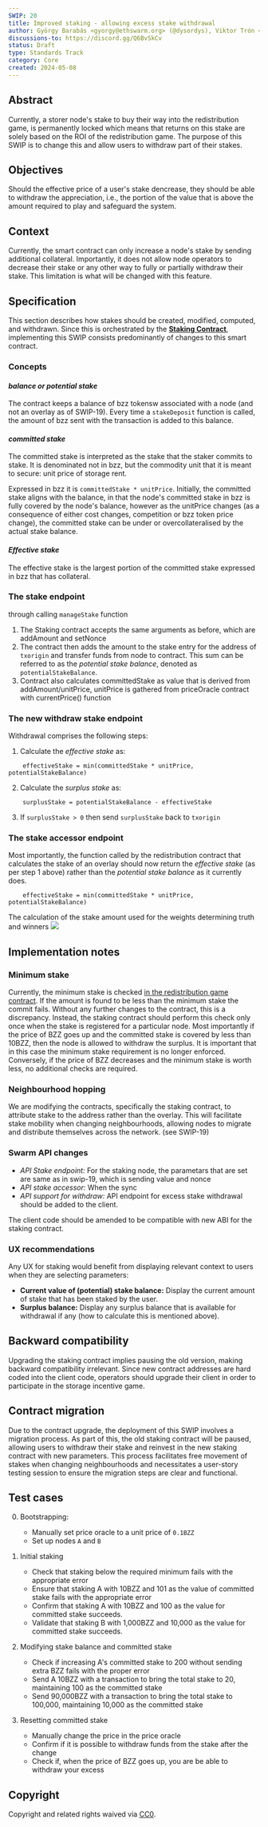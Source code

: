 ```yaml
---
SWIP: 20
title: Improved staking - allowing excess stake withdrawal
author: György Barabás <gyorgy@ethswarm.org> (@dysordys), Viktor Trón <viktor@ethswarm.org> (@zelig)
discussions-to: https://discord.gg/Q6BvSkCv
status: Draft
type: Standards Track
category: Core
created: 2024-05-08
---
```



## Abstract

Currently, a storer node's stake to buy their way into the redistribution game, is permanently locked which means that returns on this stake are solely based on the ROI of the redistribution game. The purpose of this SWIP is to change this and allow users to withdraw part of their stakes.


## Objectives

Should the effective price of a user's stake dencrease, they should be able to withdraw the appreciation, i.e., the portion of the value that is above the amount required to play and safeguard the system.


## Context

Currently, the smart contract can only increase a node's stake by sending additional collateral. Importantly, it does not allow node operators to  decrease their stake or any other way to fully or partially withdraw their stake. This limitation is what will be changed with this feature.


## Specification

This section describes how stakes should be created, modified, computed, and withdrawn. Since this is orchestrated by the [**Staking Contract**](https://github.com/ethersphere/storage-incentives/blob/master/src/Staking.sol), implementing this SWIP consists predominantly of changes to this smart contract. 

### Concepts

#### *balance or potential stake*
The contract keeps a balance of bzz tokensw associated with a node (and not an overlay as of SWIP-19). Every time a `stakeDeposit` function is called, the amount of bzz sent with the transaction is added to this balance.

#### *committed stake*

The committed stake is interpreted as the stake that the staker commits to stake. It is denominated not in bzz, but the commodity unit that it is meant to secure: unit price of storage rent.
  
Expressed in bzz it is `committedStake * unitPrice`. Initially, the committed stake aligns with the balance, in that the node's committed stake in bzz is fully covered by the node's balance, however as the unitPrice changes (as a consequence of either cost changes, competition or bzz token price change), the committed stake can be under or overcollateralised by the actual stake balance.
 
#### *Effective stake*

The effective stake is the largest portion of the committed stake expressed in bzz that has 
collateral.


### The stake endpoint

through calling `manageStake` function 
1.  The Staking contract accepts the same arguments as before, which are addAmount and setNonce
2.  The contract then adds the amount to the stake entry for the address of `txorigin` and transfer funds from node to contract.
 This sum can be referred to as the *potential stake balance*, denoted as `potentialStakeBalance`.
3. Contract also calculates committedStake as value that is derived from addAmount/unitPrice, unitPrice is gathered from priceOracle contract with currentPrice() function

### The new withdraw stake endpoint
Withdrawal comprises the following steps:

1.  Calculate the *effective stake* as:
```
    effectiveStake = min(committedStake * unitPrice, potentialStakeBalance)
```
2.  Calculate the *surplus stake* as:
```
    surplusStake = potentialStakeBalance - effectiveStake
```
3.  If `surplusStake > 0` then send `surplusStake` back to `txorigin`

### The stake accessor endpoint

Most importantly, the function called by the redistribution contract that calculates the stake of an overlay should now return the *effective stake* (as per step 1 above) rather than the *potential stake balance* as it currently does.

```
    effectiveStake = min(committedStake * unitPrice, potentialStakeBalance)
```

The calculation of the stake amount used for the weights determining truth and winners
![](assets/swip-20/stake-definition.png)


## Implementation notes

### Minimum stake

Currently, the minimum stake is checked [in the redistribution game contract](https://github.com/ethersphere/storage-incentives/blob/master/src/Redistribution.sol#L300). If the amount is found to be less than the minimum stake the commit fails.
Without any further changes to the contract, this is a discrepancy.
Instead, the staking contract should perform this check only once when the stake is registered for a particular node. Most importantly if the price of BZZ goes up and the committed stake is covered by less than 10BZZ, then the node is allowed to withdraw the surplus. It is important that in this case the minimum stake requirement is no longer enforced. 
Conversely, if the price of BZZ decreases and the minimum stake is worth less, no additional checks are required. 

### Neighbourhood hopping

We are modifying the contracts, specifically the staking contract, to attribute stake to the address rather than the overlay. This will facilitate stake mobility when changing neighbourhoods, allowing nodes to migrate and distribute themselves across the network. (see SWIP-19)

### Swarm API changes
- *API Stake endpoint:*
   For the staking node, the parametars that are set are same as in swip-19, which is sending value and nonce
- *API stake accessor:*
  When the sync
- *API support for withdraw:*
  API endpoint for excess stake withdrawal should be added to the client.

The client code should be amended to be compatible with new ABI for the staking contract.


### UX recommendations
Any UX for staking would benefit from displaying relevant context to users when they are selecting parameters:
- **Current value of (potential) stake balance:** Display the current amount of stake that has been staked by the user. 
- **Surplus balance:** Display any surplus balance that is available for withdrawal if any (how to calculate this is mentioned above).

  
## Backward compatibility

Upgrading the staking contract implies pausing the old version, making backward compatibility irrelevant.
Since new contract addresses are hard coded into the client code, operators should upgrade their client in order to participate in the storage incentive game.

<!-- Question: would currently staked nodes be able to withdraw after the upgrade, or would they need to re-stake, with the previous stake lost? -->

## Contract migration
Due to the contract upgrade, the deployment of this SWIP involves a migration process. As part of this, the old staking contract will be paused, allowing users to withdraw their stake and reinvest in the new staking contract with new parameters. This process facilitates free movement of stakes when changing neighbourhoods and necessitates a user-story testing session to ensure the migration steps are clear and functional.


## Test cases

0. Bootstrapping:
	- Manually set price oracle to a unit price of `0.1BZZ`
	- Set up nodes `A` and `B`
1. Initial staking
	- Check that staking below the required minimum fails with the appropriate error 
	- Ensure that staking A with 10BZZ and 101 as the value of committed stake fails with the appropriate error
	- Confirm that staking A with 10BZZ and 100 as the value for committed stake succeeds. 
	- Validate that staking B with 1,000BZZ and 10,000 as the value for committed stake succeeds. 
2. Modifying stake balance and committed stake
   - Check if increasing A's committed stake to 200 without sending extra BZZ fails with the proper error
	- Send A 10BZZ with a transaction to bring the total stake to 20, maintaining 100 as the committed stake
   - Send 90,000BZZ with a transaction to bring the total stake to 100,000, maintaining 10,000 as the committed stake 
  
3. Resetting committed stake
    - Manually change the price in the price oracle
    - Confirm if it is possible to withdraw funds from the stake after the change
    - Check if, when the price of BZZ goes up, you are be able to withdraw your excess  

## Copyright

Copyright and related rights waived via [CC0](https://creativecommons.org/publicdomain/zero/1.0/).
